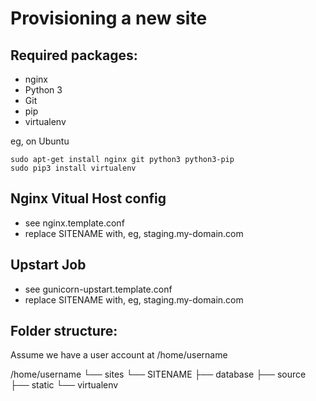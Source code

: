 Provisioning a new site
=======================

## Required packages:

* nginx
* Python 3
* Git
* pip
* virtualenv

eg, on Ubuntu
    
    sudo apt-get install nginx git python3 python3-pip
    sudo pip3 install virtualenv

## Nginx Vitual Host config

* see nginx.template.conf
* replace SITENAME with, eg, staging.my-domain.com

## Upstart Job

* see gunicorn-upstart.template.conf
* replace SITENAME with, eg, staging.my-domain.com

## Folder structure:
Assume we have a user account at /home/username

/home/username
└── sites
    └── SITENAME
         ├── database
         ├── source
         ├── static
         └── virtualenv